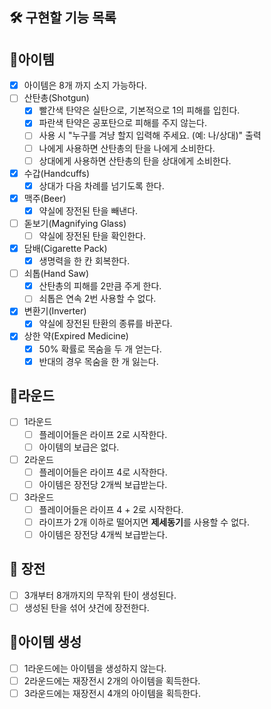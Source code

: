 🛠️ 구현할 기능 목록
---

## 🎁아이템

- [x] 아이템은 8개 까지 소지 가능하다.
- [ ] 산탄총(Shotgun)
    - [x] 빨간색 탄약은 실탄으로, 기본적으로 1의 피해를 입힌다.
    - [x] 파란색 탄약은 공포탄으로 피해를 주지 않는다.
    - [ ] 사용 시 "누구를 겨냥 할지 입력해 주세요. (예: 나/상대)" 출력
    - [ ] 나에게 사용하면 산탄총의 탄을 나에게 소비한다.
    - [ ] 상대에게 사용하면 산탄총의 탄을 상대에게 소비한다.
- [x] 수갑(Handcuffs)
    - [x] 상대가 다음 차례를 넘기도록 한다.
- [x] 맥주(Beer)
    - [x] 약실에 장전된 탄을 빼낸다.
- [ ] 돋보기(Magnifying Glass)
    - [ ] 약실에 장전된 탄을 확인한다.
- [x] 담배(Cigarette Pack)
  - [x] 생명력을 한 칸 회복한다.
- [ ] 쇠톱(Hand Saw)
  - [x] 산탄총의 피해를 2만큼 주게 한다.
  - [ ] 쇠톱은 연속 2번 사용할 수 없다.
- [x] 변환기(Inverter)
  - [x] 약실에 장전된 탄환의 종류를 바꾼다.
- [x] 상한 약(Expired Medicine)
  - [x] 50% 확률로 목숨을 두 개 얻는다.
  - [x] 반대의 경우 목숨을 한 개 잃는다.

## 🥊라운드
- [ ] 1라운드
  - [ ] 플레이어들은 라이프 2로 시작한다.
  - [ ] 아이템의 보급은 없다.
- [ ] 2라운드
  - [ ] 플레이어들은 라이프 4로 시작한다.
  - [ ] 아이템은 장전당 2개씩 보급받는다.
- [ ] 3라운드
  - [ ] 플레이어들은 라이프 4 + 2로 시작한다.
  - [ ] 라이프가 2개 이하로 떨어지면 **제세동기**를 사용할 수 없다.
  - [ ] 아이템은 장전당 4개씩 보급받는다.

## 🔫 장전
- [ ] 3개부터 8개까지의 무작위 탄이 생성된다.
- [ ] 생성된 탄을 섞어 샷건에 장전한다.

## 🎁아이템 생성
- [ ] 1라운드에는 아이템을 생성하지 않는다.
- [ ] 2라운드에는 재장전시 2개의 아이템을 획득한다.
- [ ] 3라운드에는 재장전시 4개의 아이템을 획득한다.